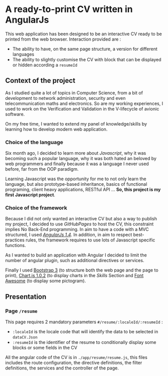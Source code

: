 # A ready-to-print CV written in AngularJs

This web application has been designed to be an interactive CV ready to be printed 
from the web browser. Interaction provided are :

- The ability to have, on the same page structure, a version for different languages
- The ability to slightly customise the CV with block that can be displayed or hidden 
  according a `resumeId`


## Context of the project

As I studied quite a lot of topics in Computer Science, from a bit of development to
network administration, security and even telecommunication maths and electronics.
So are my working experiences, I used to work on the Verification and Validation 
in the V-lifecycle of avionic software.

On my free time, I wanted to extend my panel of knowledge/skills by learning how to
develop modern web application.

### Choice of the language

Six month ago, I decided to learn more about *Javascript*, why it was becoming 
such a popular language, why it was both hated an beloved by web programmers and 
finally because it was a language I never used before, far from the OOP paradigm. 

Learning Javascript was the opportunity for me to not only learn the language, but 
also prototype-based inheritance, basics of functional programing, client heavy 
applications, RESTful API ... **So, this project is my first Javascript project**.

### Choice of the framework

Because I did not only wanted an interactive CV but also a way to publish my project,
I decided to use *GitHubPages* to host the CV, this constraint implies No Back-End 
programming. In aim to have a code with a MVC structured, I used 
[*AngularJs 1.4*](https://angularjs.org/). In addition, in aim to respect best-practices 
rules, the framework requires to use lots of Javascript specific functions.

As I wanted to build an application with Angular I decided to limit the number of 
angular plugin, such as additional directives or services.

Finally I used [Bootstrap 3](http://getbootstrap.com) (to structure both the web 
page and the page to print), [Chart.js 1.0.2](http://www.chartjs.org/) (to display 
charts in the *Skills* Section and [Font Awesome](http://fontawesome.io/) (to display 
some pictogram). 

## Presentation 

### Page `/resume`

This page requires 2 mandatory parameters `#/resume/:localeId/:resumeId` :

-   `:localeId` is the locale code that will identify the data to be selected in
    `dataCV.Json`
-   `:resumeId` is the identifier of the resume to conditionally display some blocks
    or some fields in the CV

All the angular code of the CV is in `./app/resume/resume.js`, this files includes 
the route configuration, the directive definitions, the filter definitions, the
services and the controller of the page.

